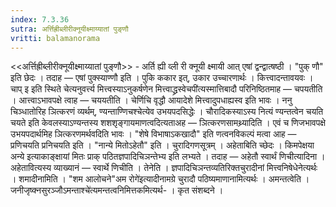 ```yaml
---
index: 7.3.36
sutra: अर्त्तिह्रीब्लीरीक्नूयीक्ष्माय्यातां पुङ्णौ
vritti: balamanorama
---
```


<<अर्त्तिह्रीब्लीरीक्नूयीक्ष्माय्यातां पुङ्णौ>> - अर्ति ह्यी व्ली री क्नूयी क्ष्मायी आत् एषां द्वन्द्वात्षष्ठी । "पुक् णौ" इति छेदः । तदाह  —  एषां पुक्स्याण्णौ इति । पुकि ककार इत्, उकार उच्चारणार्थः । कित्त्वादन्तावयवः । चाप् इ इति स्थिते चेत्यनुवर्त्त्य मित्त्वस्याऽनुकर्षणेन मित्त्वाद्ध्रस्वेचपी॑त्यस्मात्तिबादौ परिनिष्ठितमाह  —  चपयतीति । आत्त्वाऽभावपक्षे त्वाह  —  चययतीति । चेर्णिचि वृद्धौ आयादेशे मित्त्वादुपधाह्यस्व इति भावः । ननु चिञ्धातोरिह ञित्करणं व्यर्थम्, ण्यन्ताण्णिचश्चेत्येव उभयपदसिद्धेः । चौरादिकस्याऽस्य नित्यं ण्यन्तत्वेन चयति चयते इति केवलस्याऽण्यन्तस्य शशशृङ्गायमाणत्वदित्यताअह  —  ञित्करणसामथ्र्यादिति । एवं च णिजभावपक्षे उभयपदार्थमिह ञित्करणमर्थवदिति भावः । "शेषे विभाषाऽकखादौ" इति णत्वनविकल्पं मत्वा आह —  प्रणिचयति प्रनिचयति इति । "नान्ये मितोऽहेतौ" इति । चुरादिगणसूत्रम् । अहेताबिति च्छेदः । किमपेक्षया अन्ये इत्याकाङ्क्षायां मितः प्राक् पठितज्ञपादिचिञन्तेभ्य इति लभ्यते । तदाह  —  अहेतौ स्वार्थं णिचीत्यादिना । अहेतावित्यस्य व्याख्यानं —  स्वार्थे णिचीति । तेनेति । ज्ञपादिचिञन्तव्यतिरिक्तचुरादीनां मित्त्वनिषेधेनेत्यर्थः । शमादीनामिति । "शम आलोचने"अम रोगे॑इत्यादीनामग्रे चुरादौ पठिष्यमाणानामित्यर्थः । अमन्तत्वेति ।जनीजृष्क्नसुरञ्जौऽमन्ताश्चे॑त्यमन्तत्वनिमित्तकमित्यर्थ- । कृत संशब्दने ।